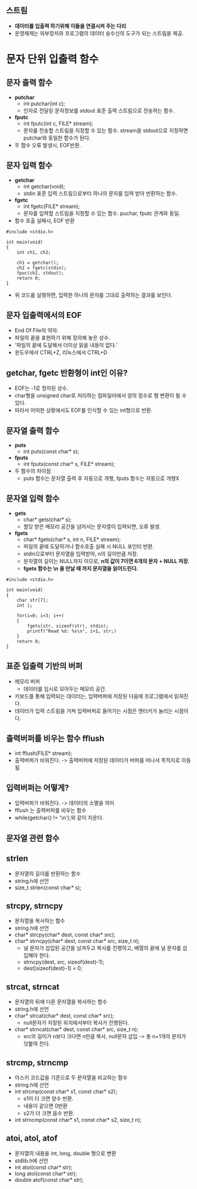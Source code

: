 ## 스트림
- **데이터를 입출력 하기위해 이들을 연결시켜 주는 다리**
- 운영체제는 외부장치와 프로그램의 데이터 송수신의 도구가 되는 스트림을 제공.

# 문자 단위 입출력 함수
## 문자 출력 함수
- **putchar**
    - int putchar(int c);
    - 인자로 전달된 문자정보를 stdout 표준 출력 스트림으로 전송하는 함수.
- **fputc**
    - int fputc(int c, FILE* stream);
    - 문자를 전송할 스트림을 지정할 수 있는 함수. stream을 stdout으로 지정하면 putchar와 동일한 함수가 된다.
- 두 함수 오류 발생시, EOF반환.

## 문자 입력 함수
- **getchar**
    - int getchar(void);
    - stdin 표준 입력 스트림으로부터 하나의 문자를 입력 받아 반환하는 함수.
- **fgetc**
    - int fgetc(FILE* stream);
    - 문자를 입력할 스트림을 지정할 수 있는 함수. puchar, fputc 관계와 동일.
- 함수 호출 실패시, EOF 반환
```
#include <stdio.h>

int main(void)
{
    int ch1, ch2;
    
    ch1 = getchar();
    ch2 = fgetc(stdin);
    fpuc(ch2, stdout);
    return 0;
}
```
- 위 코드를 실행하면, 입력한 하나의 문자를 그대로 출력하는 결과를 보인다.

## 문자 입출력에서의 EOF
- End Of File의 약자.
- 파일의 끝을 표현하기 위해 정의해 놓은 상수.
- '파일의 끝에 도달해서 더이상 읽을 내용이 없다.'
- 윈도우에서 CTRL+Z, 리눅스에서 CTRL+D

## getchar, fgetc 반환형이 int인 이유?
- EOF는 -1로 정의된 상수.
- char형을 unsigned char로 처리하는 컴파일러에서 양의 정수로 형 변환이 될 수 있다.
- 따라서 어떠한 상황에서도 EOF를 인식할 수 있는 int형으로 반환.

## 문자열 출력 함수
- **puts**
    - int puts(const char* s);
- **fputs**
    - int fputs(const char* s, FILE* stream);
- 두 함수의 차이점
    - puts 함수는 문자열 출력 후 자동으로 개행, fputs 함수는 자동으로 개행X

## 문자열 입력 함수
- **gets**
    - char* gets(char* s);
    - 할당 받은 메모리 공간을 넘어서는 문자열이 입력되면, 오류 발생.
- **fgets**
    - char* fgets(char* s, int n, FILE* stream);
    - 파일의 끝에 도달하거나 함수호출 실패 시 NULL 포인터 반환.
    - stdin으로부터 문자열을 입력받아, n의 길이만큼 저장.
    - 문자열의 길이는 NULL까지 이므로, **n의 값이 7이면 6개의 문자 + NULL 저장.**
    - **fgets 함수는 \n 을 만날 때 까지 문자열을 읽어드린다.**
```
#include <stdio.h>

int main(void)
{
    char str[7];
    int i;
    
    for(i=0; i<3; i++)
    {
        fgets(str, sizeof(str), stdin);
        printf("Read %d: %s\n", i+1, str;)
    }
    return 0;
}
```
## 표준 입출력 기반의 버퍼
- 메모리 버퍼
    - 데이터를 임시로 모아두는 메모리 공간.
- 키보드를 통해 입력되는 데이터는, 입력버퍼에 저장된 다음에 프로그램에서 읽혀진다.
- 데이터가 입력 스트림을 거쳐 입력버퍼로 들어가는 시점은 엔터키가 눌리는 시점이다.

## 출력버퍼를 비우는 함수 fflush
- int fflush(FILE* stream);
- 출력버퍼가 비워진다. -> 출력버퍼에 저장된 데이터가 버퍼를 떠나서 목적지로 이동됨

## 입력버퍼는 어떻게?
- 입력버퍼가 비워진다. -> 데이터의 소멸을 의미
- fflush 는 출력버퍼를 비우는 함수
- while(getchar() != '\n');와 같이 지운다.

## 문자열 관련 함수

## strlen
- 문자열의 길이를 반환하는 함수
- string.h에 선언
- size_t strlen(const char* s);

## strcpy, strncpy
- 문자열을 복사하는 함수
- string.h에 선언
- char* strcpy(char* dest, const char* src);
- char* strncpy(char* dest, const char* src, size_t n);
    - 널 문자가 삽입된 공간을 남겨두고 복사를 진행하고, 배열의 끝에 널 문자를 삽입해야 한다.
    - strncpy(dest, src, sizeof(dest)-1);
    - dest[sizeof(dest)-1] = 0;

## strcat, strncat
- 문자열의 뒤에 다른 문자열을 복사하는 함수
- string.h에 선언
- char* strcat(char* dest, const char* src);
    - null문자가 저장된 위치에서부터 복사가 진행된다.
- char* strncat(char* dest, const char* src, size_t n);
    - src의 길이가 n보다 크다면 n만큼 복사, null문자 삽입 -> 총 n+1개의 문자가 덧붙여 진다.

## strcmp, strncmp
- 아스키 코드값을 기준으로 두 문자열을 비교하는 함수
- string.h에 선언
- int strcmp(const char* s1, const char* s2);
    - s1이 더 크면 양수 반환.
    - 내용이 같으면 0반환
    - s2가 더 크면 음수 반환.
- int strncmp(const char* s1, const char* s2, size_t n);

## atoi, atol, atof
- 문자열의 내용을 int, long, double 형으로 변환 
- stdlib.h에 선언
- int atoi(const char* str);
- long atol(const char* str);
- double atof(const char* str);
